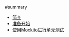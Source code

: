 #summary

* [简介](README.md)
* [准备开始](unit-test-book/chapter1.md)
* [使用Mockito进行单元测试](unit-test-book/chapter2.md)
